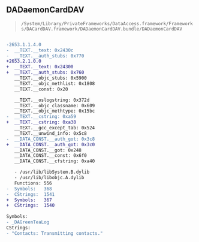 ## DADaemonCardDAV

> `/System/Library/PrivateFrameworks/DataAccess.framework/Frameworks/DACardDAV.framework/DADaemonCardDAV.bundle/DADaemonCardDAV`

```diff

-2653.1.1.4.0
-  __TEXT.__text: 0x2430c
-  __TEXT.__auth_stubs: 0x770
+2653.2.1.0.0
+  __TEXT.__text: 0x24300
+  __TEXT.__auth_stubs: 0x760
   __TEXT.__objc_stubs: 0x5900
   __TEXT.__objc_methlist: 0x1808
   __TEXT.__const: 0x20

   __TEXT.__oslogstring: 0x372d
   __TEXT.__objc_classname: 0x609
   __TEXT.__objc_methtype: 0x15bc
-  __TEXT.__cstring: 0xa59
+  __TEXT.__cstring: 0xa38
   __TEXT.__gcc_except_tab: 0x524
   __TEXT.__unwind_info: 0x5c8
-  __DATA_CONST.__auth_got: 0x3c8
+  __DATA_CONST.__auth_got: 0x3c0
   __DATA_CONST.__got: 0x248
   __DATA_CONST.__const: 0x6f0
   __DATA_CONST.__cfstring: 0xa40

   - /usr/lib/libSystem.B.dylib
   - /usr/lib/libobjc.A.dylib
   Functions: 556
-  Symbols:   368
-  CStrings:  1541
+  Symbols:   367
+  CStrings:  1540
 
Symbols:
- _DAGreenTeaLog
CStrings:
- "Contacts: Transmitting contacts."

```
